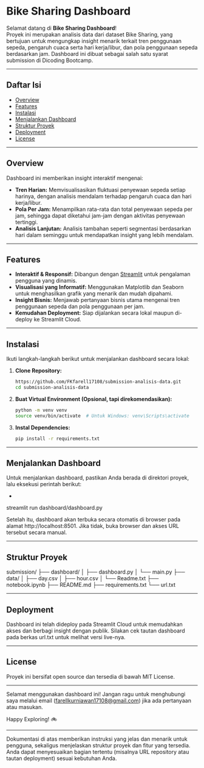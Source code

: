 # Bike Sharing Dashboard

Selamat datang di **Bike Sharing Dashboard**!  
Proyek ini merupakan analisis data dari dataset Bike Sharing, yang bertujuan untuk mengungkap insight menarik terkait tren penggunaan sepeda, pengaruh cuaca serta hari kerja/libur, dan pola penggunaan sepeda berdasarkan jam. Dashboard ini dibuat sebagai salah satu syarat submission di Dicoding Bootcamp.

---

## Daftar Isi

- [Overview](#overview)
- [Features](#features)
- [Instalasi](#instalasi)
- [Menjalankan Dashboard](#menjalankan-dashboard)
- [Struktur Proyek](#struktur-proyek)
- [Deployment](#deployment)
- [License](#license)

---

## Overview

Dashboard ini memberikan insight interaktif mengenai:
- **Tren Harian:** Memvisualisasikan fluktuasi penyewaan sepeda setiap harinya, dengan analisis mendalam terhadap pengaruh cuaca dan hari kerja/libur.
- **Pola Per Jam:** Menampilkan rata-rata dan total penyewaan sepeda per jam, sehingga dapat diketahui jam-jam dengan aktivitas penyewaan tertinggi.
- **Analisis Lanjutan:** Analisis tambahan seperti segmentasi berdasarkan hari dalam seminggu untuk mendapatkan insight yang lebih mendalam.

---

## Features

- **Interaktif & Responsif:** Dibangun dengan [Streamlit](https://streamlit.io/) untuk pengalaman pengguna yang dinamis.
- **Visualisasi yang Informatif:** Menggunakan Matplotlib dan Seaborn untuk menghasilkan grafik yang menarik dan mudah dipahami.
- **Insight Bisnis:** Menjawab pertanyaan bisnis utama mengenai tren penggunaan sepeda dan pola penggunaan per jam.
- **Kemudahan Deployment:** Siap dijalankan secara lokal maupun di-deploy ke Streamlit Cloud.

---

## Instalasi

Ikuti langkah-langkah berikut untuk menjalankan dashboard secara lokal:

1. **Clone Repository:**

   ```bash
   https://github.com/FKfarell17108/submission-analisis-data.git
   cd submission-analisis-data

2. **Buat Virtual Environment (Opsional, tapi direkomendasikan):**

   ```bash
   python -m venv venv
   source venv/bin/activate  # Untuk Windows: venv\Scripts\activate

3. **Instal Dependencies:**

   ```bash
   pip install -r requirements.txt

---
   
## Menjalankan Dashboard

Untuk menjalankan dashboard, pastikan Anda berada di direktori proyek, lalu eksekusi perintah berikut:

-   ```bash
   streamlit run dashboard/dashboard.py

Setelah itu, dashboard akan terbuka secara otomatis di browser pada alamat http://localhost:8501. Jika tidak, buka browser dan akses URL tersebut secara manual.

---
   
## Struktur Proyek

submission/
├── dashboard/
│   ├── dashboard.py
│   └── main.py
├── data/
│   ├── day.csv
│   ├── hour.csv
│   └── Readme.txt
├── notebook.ipynb
├── README.md
├── requirements.txt
└── url.txt

---
   
## Deployment

Dashboard ini telah dideploy pada Streamlit Cloud untuk memudahkan akses dan berbagi insight dengan publik.
Silakan cek tautan dashboard pada berkas url.txt untuk melihat versi live-nya.

---
   
## License

Proyek ini bersifat open source dan tersedia di bawah MIT License.

---

Selamat menggunakan dashboard ini! Jangan ragu untuk menghubungi saya melalui email (farellkurniawan17108@gmail.com) jika ada pertanyaan atau masukan.

Happy Exploring! 🚲

---

   Dokumentasi di atas memberikan instruksi yang jelas dan menarik untuk pengguna, sekaligus menjelaskan struktur proyek dan fitur yang tersedia. Anda dapat menyesuaikan bagian tertentu (misalnya URL repository atau tautan deployment) sesuai kebutuhan Anda.
